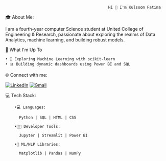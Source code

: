                                                  Hi 👋 I'm Kulsoom Fatima
🎓 About Me:

I am a fourth-year computer Science student at United College of Engineering & Research, passionate about exploring the realms of Data Analytics, machine learning, and building robust models.

🚀 What I'm Up To

	• 🤖 Exploring Machine Learning with scikit-learn
	• 📊 Building dynamic dashboards using Power BI and SQL

🌐 Connect with me:

 [![LinkedIn](https://img.shields.io/badge/-LinkedIn-blue?style=for-the-badge&logo=linkedin&logoColor=white)](https://www.linkedin.com/in/kulsoom-fatima-5b4205362/) 
[![Gmail](https://img.shields.io/badge/Gmail-kulsoom@gmail.com-D14836?style=for-the-badge&logo=gmail&logoColor=white)](kulsoomfatima055@gmail.com)

💻 Tech Stack:

        •💻 Languages:

          Python | SQL | HTML | CSS

        •👩‍💻 Developer Tools:

          Jupyter | Streamlit | Power BI

        •🧠 ML/NLP Libraries:

          Matplotlib | Pandas | NumPy

        





